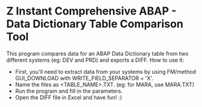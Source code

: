 # Z Instant Comprehensive ABAP - Data Dictionary Table Comparison Tool

This program compares data for an ABAP Data Dictionary table from
two different systems (eg: DEV and PRD) and exports a DIFF.
How to use it:

- First, you'll need to extract data from your systems by using
  FM/method GUI_DOWNLOAD with WRITE_FIELD_SEPARATOR = 'X'.
- Name the files as <TABLE_NAME>.TXT. (eg: for MARA, use MARA.TXT)
- Run the program and fill in the parameters.
- Open the DIFF file in Excel and have fun! :)
